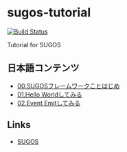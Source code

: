 sugos-tutorial
=============

[![Build Status][bd_travis_com_shield_url]][bd_travis_com_url]

[bd_travis_url]: http://travis-ci.org/realglobe-Inc/sugos-tutorial
[bd_travis_shield_url]: http://img.shields.io/travis/realglobe-Inc/sugos-tutorial.svg?style=flat
[bd_travis_com_url]: http://travis-ci.com/realglobe-Inc/sugos-tutorial
[bd_travis_com_shield_url]: https://api.travis-ci.com/realglobe-Inc/sugos-tutorial.svg?token=aeFzCpBZebyaRijpCFmm

Tutorial for SUGOS


日本語コンテンツ
---------

+ [00.SUGOSフレームワークことはじめ](dist/markdown/ja/00.SUGOS%E3%83%95%E3%83%AC%E3%83%BC%E3%83%A0%E3%83%AF%E3%83%BC%E3%82%AF%E3%81%93%E3%81%A8%E3%81%AF%E3%81%98%E3%82%81.md)
+ [01.Hello Worldしてみる](dist/markdown/ja/01.Hello%20World%E3%81%97%E3%81%A6%E3%81%BF%E3%82%8B.md)
+ [02.Event Emitしてみる](dist/markdown/ja/02.Event%20Emit%E3%81%97%E3%81%A6%E3%81%BF%E3%82%8B.md)



Links
-----------

+ [SUGOS](https://github.com/realglobe-Inc/sugos)